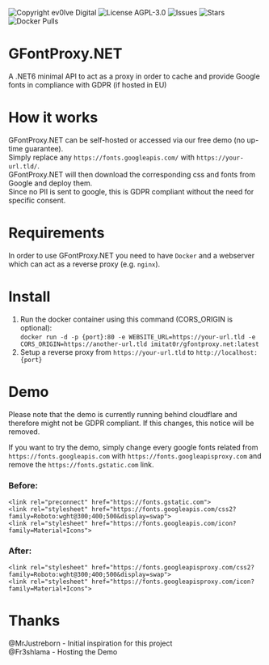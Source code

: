 ![Copyright ev0lve    Digital](https://img.shields.io/badge/Copyright-ev0lve%20Digital-blue)    ![License    AGPL-3.0](https://img.shields.io/github/license/imi-tat0r/GFontProxy.NET) ![Issues](https://img.shields.io/github/issues/imi-tat0r/GFontProxy.NET)    ![Stars](https://img.shields.io/github/stars/imi-tat0r/GFontProxy.NET)    ![Docker    Pulls](https://img.shields.io/docker/pulls/imitat0r/gfontproxy.net)
# GFontProxy.NET
A .NET6 minimal API to act as a proxy in order to cache and provide Google fonts in compliance with GDPR (if hosted in EU)

# How it works
GFontProxy.NET can be self-hosted or accessed via our free demo (no up-time guarantee).  
Simply replace any `https://fonts.googleapis.com/` with `https://your-url.tld/`.  
GFontProxy.NET will then download the corresponding css and fonts from Google and deploy them.  
Since no PII is sent to google, this is GDPR compliant without the need for specific consent.  

# Requirements
In order to use GFontProxy.NET you need to have `Docker` and a webserver which can act as a reverse proxy (e.g. `nginx`).

# Install
1. Run the docker container using this command (CORS_ORIGIN is optional):  
```docker run -d -p {port}:80 -e WEBSITE_URL=https://your-url.tld -e CORS_ORIGIN=https://another-url.tld imitat0r/gfontproxy.net:latest```  
2. Setup a reverse proxy from `https://your-url.tld` to `http://localhost:{port}`  

# Demo
Please note that the demo is currently running behind cloudflare and therefore might not be GDPR compliant. If this changes, this notice will be removed.  
  
If you want to try the demo, simply change every google fonts related <link> from `https://fonts.googleapis.com` with `https://fonts.googleapisproxy.com` and remove the `https://fonts.gstatic.com` link.  
### Before:  
```
<link rel="preconnect" href="https://fonts.gstatic.com">
<link rel="stylesheet" href="https://fonts.googleapis.com/css2?family=Roboto:wght@300;400;500&display=swap">
<link rel="stylesheet" href="https://fonts.googleapis.com/icon?family=Material+Icons">
```
### After:  
```
<link rel="stylesheet" href="https://fonts.googleapisproxy.com/css2?family=Roboto:wght@300;400;500&display=swap">
<link rel="stylesheet" href="https://fonts.googleapisproxy.com/icon?family=Material+Icons">
```
# Thanks
@MrJustreborn - Initial inspiration for this project  
@Fr3shlama - Hosting the Demo
